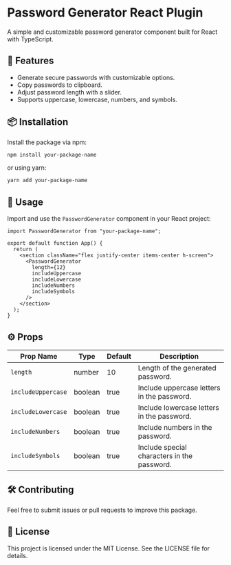 # Password Generator React Plugin

A simple and customizable password generator component built for React with TypeScript.

## 🚀 Features

- Generate secure passwords with customizable options.
- Copy passwords to clipboard.
- Adjust password length with a slider.
- Supports uppercase, lowercase, numbers, and symbols.

## 📦 Installation

Install the package via npm:

```sh
npm install your-package-name
```

or using yarn:

```sh
yarn add your-package-name
```

## 🔧 Usage

Import and use the `PasswordGenerator` component in your React project:

```tsx
import PasswordGenerator from "your-package-name";

export default function App() {
  return (
    <section className="flex justify-center items-center h-screen">
      <PasswordGenerator
        length={12}
        includeUppercase
        includeLowercase
        includeNumbers
        includeSymbols
      />
    </section>
  );
}
```

## ⚙️ Props

| Prop Name          | Type    | Default | Description                                 |
| ------------------ | ------- | ------- | ------------------------------------------- |
| `length`           | number  | 10      | Length of the generated password.           |
| `includeUppercase` | boolean | true    | Include uppercase letters in the password.  |
| `includeLowercase` | boolean | true    | Include lowercase letters in the password.  |
| `includeNumbers`   | boolean | true    | Include numbers in the password.            |
| `includeSymbols`   | boolean | true    | Include special characters in the password. |

## 🛠 Contributing

Feel free to submit issues or pull requests to improve this package.

## 📜 License

This project is licensed under the MIT License. See the LICENSE file for details.
